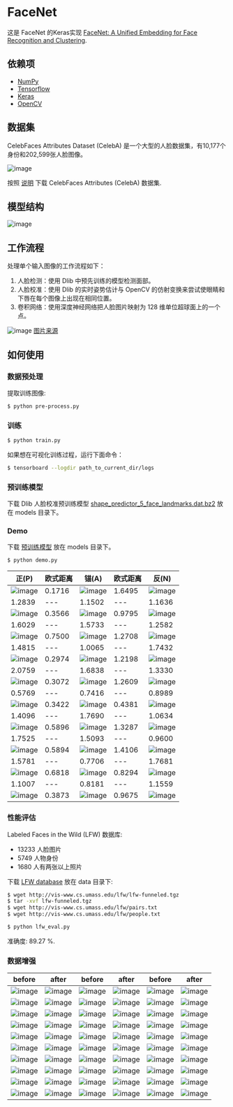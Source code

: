 # FaceNet

这是 FaceNet 的Keras实现 [FaceNet: A Unified Embedding for Face Recognition and Clustering](https://arxiv.org/abs/1503.03832).

## 依赖项
- [NumPy](http://docs.scipy.org/doc/numpy-1.10.1/user/install.html)
- [Tensorflow](https://www.tensorflow.org/versions/r0.8/get_started/os_setup.html)
- [Keras](https://keras.io/#installation)
- [OpenCV](https://opencv-python-tutroals.readthedocs.io/en/latest/)

## 数据集

CelebFaces Attributes Dataset (CelebA) 是一个大型的人脸数据集，有10,177个身份和202,599张人脸图像。

![image](https://github.com/foamliu/FaceNet/raw/master/images/CelebA.png)

按照 [说明](http://mmlab.ie.cuhk.edu.hk/projects/CelebA.html) 下载 CelebFaces Attributes (CelebA) 数据集.

## 模型结构
![image](https://github.com/foamliu/FaceNet/raw/master/images/model.png)

## 工作流程
处理单个输入图像的工作流程如下：

1. 人脸检测：使用 Dlib 中预先训练的模型检测面部。
2. 人脸校准：使用 Dlib 的实时姿势估计与 OpenCV 的仿射变换来尝试使眼睛和下唇在每个图像上出现在相同位置。
3. 卷积网络：使用深度神经网络把人脸图片映射为 128 维单位超球面上的一个点。

![image](https://github.com/foamliu/FaceNet/raw/master/images/summary.jpg)
[图片来源](https://cmusatyalab.github.io/openface/)

## 如何使用
### 数据预处理
提取训练图像:
```bash
$ python pre-process.py
```

### 训练
```bash
$ python train.py
```

如果想在可视化训练过程，运行下面命令：
```bash
$ tensorboard --logdir path_to_current_dir/logs
```

### 预训练模型

下载 Dlib 人脸校准预训练模型 [shape_predictor_5_face_landmarks.dat.bz2](http://dlib.net/files/shape_predictor_5_face_landmarks.dat.bz2) 放在 models 目录下。

### Demo

下载 [预训练模型](https://github.com/foamliu/FaceNet/releases/download/v1.0/model.10-0.0156.hdf5) 放在 models 目录下。

```bash
$ python demo.py
```

正(P) | 欧式距离 | 锚(A) | 欧式距离 | 反(N) |
|---|---|---|---|---|
|![image](https://github.com/foamliu/FaceNet/raw/master/images/0_p_image.png)|0.1716|![image](https://github.com/foamliu/FaceNet/raw/master/images/0_a_image.png)|1.6495|![image](https://github.com/foamliu/FaceNet/raw/master/images/0_n_image.png)|
|1.2839|---|1.1502|---|1.1636|
|![image](https://github.com/foamliu/FaceNet/raw/master/images/1_p_image.png)|0.3566|![image](https://github.com/foamliu/FaceNet/raw/master/images/1_a_image.png)|0.9795|![image](https://github.com/foamliu/FaceNet/raw/master/images/1_n_image.png)|
|1.6029|---|1.5733|---|1.2582|
|![image](https://github.com/foamliu/FaceNet/raw/master/images/2_p_image.png)|0.7500|![image](https://github.com/foamliu/FaceNet/raw/master/images/2_a_image.png)|1.2708|![image](https://github.com/foamliu/FaceNet/raw/master/images/2_n_image.png)|
|1.4815|---|1.0065|---|1.7432|
|![image](https://github.com/foamliu/FaceNet/raw/master/images/3_p_image.png)|0.2974|![image](https://github.com/foamliu/FaceNet/raw/master/images/3_a_image.png)|1.2198|![image](https://github.com/foamliu/FaceNet/raw/master/images/3_n_image.png)|
|2.0759|---|1.6838|---|1.3330|
|![image](https://github.com/foamliu/FaceNet/raw/master/images/4_p_image.png)|0.3072|![image](https://github.com/foamliu/FaceNet/raw/master/images/4_a_image.png)|1.2609|![image](https://github.com/foamliu/FaceNet/raw/master/images/4_n_image.png)|
|0.5769|---|0.7416|---|0.8989|
|![image](https://github.com/foamliu/FaceNet/raw/master/images/5_p_image.png)|0.3422|![image](https://github.com/foamliu/FaceNet/raw/master/images/5_a_image.png)|0.4381|![image](https://github.com/foamliu/FaceNet/raw/master/images/5_n_image.png)|
|1.4096|---|1.7690|---|1.0634|
|![image](https://github.com/foamliu/FaceNet/raw/master/images/6_p_image.png)|0.5896|![image](https://github.com/foamliu/FaceNet/raw/master/images/6_a_image.png)|1.3287|![image](https://github.com/foamliu/FaceNet/raw/master/images/6_n_image.png)|
|1.7525|---|1.5093|---|0.9600|
|![image](https://github.com/foamliu/FaceNet/raw/master/images/7_p_image.png)|0.5894|![image](https://github.com/foamliu/FaceNet/raw/master/images/7_a_image.png)|1.4106|![image](https://github.com/foamliu/FaceNet/raw/master/images/7_n_image.png)|
|1.5781|---|0.7706|---|1.7681|
|![image](https://github.com/foamliu/FaceNet/raw/master/images/8_p_image.png)|0.6818|![image](https://github.com/foamliu/FaceNet/raw/master/images/8_a_image.png)|0.8294|![image](https://github.com/foamliu/FaceNet/raw/master/images/8_n_image.png)|
|1.1007|---|0.8181|---|1.1559|
|![image](https://github.com/foamliu/FaceNet/raw/master/images/9_p_image.png)|0.3873|![image](https://github.com/foamliu/FaceNet/raw/master/images/9_a_image.png)|0.9675|![image](https://github.com/foamliu/FaceNet/raw/master/images/9_n_image.png)|

### 性能评估

Labeled Faces in the Wild (LFW) 数据库:

- 13233 人脸图片
- 5749 人物身份
- 1680 人有两张以上照片

下载 [LFW database](http://vis-www.cs.umass.edu/lfw/lfw-funneled.tgz) 放在 data 目录下:

```bash
$ wget http://vis-www.cs.umass.edu/lfw/lfw-funneled.tgz
$ tar -xvf lfw-funneled.tgz
$ wget http://vis-www.cs.umass.edu/lfw/pairs.txt
$ wget http://vis-www.cs.umass.edu/lfw/people.txt

$ python lfw_eval.py
```

准确度: 89.27 %.

### 数据增强
before | after | before | after | before | after |
|---|---|---|---|---|---|
|![image](https://github.com/foamliu/FaceNet/raw/master/images/imgaug_before_0.png)|![image](https://github.com/foamliu/FaceNet/raw/master/images/imgaug_after_0.png)|![image](https://github.com/foamliu/FaceNet/raw/master/images/imgaug_before_1.png)|![image](https://github.com/foamliu/FaceNet/raw/master/images/imgaug_after_1.png)|![image](https://github.com/foamliu/FaceNet/raw/master/images/imgaug_before_2.png)|![image](https://github.com/foamliu/FaceNet/raw/master/images/imgaug_after_2.png)|
|![image](https://github.com/foamliu/FaceNet/raw/master/images/imgaug_before_3.png)|![image](https://github.com/foamliu/FaceNet/raw/master/images/imgaug_after_3.png)|![image](https://github.com/foamliu/FaceNet/raw/master/images/imgaug_before_4.png)|![image](https://github.com/foamliu/FaceNet/raw/master/images/imgaug_after_4.png)|![image](https://github.com/foamliu/FaceNet/raw/master/images/imgaug_before_5.png)|![image](https://github.com/foamliu/FaceNet/raw/master/images/imgaug_after_5.png)|
|![image](https://github.com/foamliu/FaceNet/raw/master/images/imgaug_before_6.png)|![image](https://github.com/foamliu/FaceNet/raw/master/images/imgaug_after_6.png)|![image](https://github.com/foamliu/FaceNet/raw/master/images/imgaug_before_7.png)|![image](https://github.com/foamliu/FaceNet/raw/master/images/imgaug_after_7.png)|![image](https://github.com/foamliu/FaceNet/raw/master/images/imgaug_before_8.png)|![image](https://github.com/foamliu/FaceNet/raw/master/images/imgaug_after_8.png)|
|![image](https://github.com/foamliu/FaceNet/raw/master/images/imgaug_before_9.png)|![image](https://github.com/foamliu/FaceNet/raw/master/images/imgaug_after_9.png)|![image](https://github.com/foamliu/FaceNet/raw/master/images/imgaug_before_10.png)|![image](https://github.com/foamliu/FaceNet/raw/master/images/imgaug_after_10.png)|![image](https://github.com/foamliu/FaceNet/raw/master/images/imgaug_before_11.png)|![image](https://github.com/foamliu/FaceNet/raw/master/images/imgaug_after_11.png)|
|![image](https://github.com/foamliu/FaceNet/raw/master/images/imgaug_before_12.png)|![image](https://github.com/foamliu/FaceNet/raw/master/images/imgaug_after_12.png)|![image](https://github.com/foamliu/FaceNet/raw/master/images/imgaug_before_13.png)|![image](https://github.com/foamliu/FaceNet/raw/master/images/imgaug_after_13.png)|![image](https://github.com/foamliu/FaceNet/raw/master/images/imgaug_before_14.png)|![image](https://github.com/foamliu/FaceNet/raw/master/images/imgaug_after_14.png)|
|![image](https://github.com/foamliu/FaceNet/raw/master/images/imgaug_before_15.png)|![image](https://github.com/foamliu/FaceNet/raw/master/images/imgaug_after_15.png)|![image](https://github.com/foamliu/FaceNet/raw/master/images/imgaug_before_16.png)|![image](https://github.com/foamliu/FaceNet/raw/master/images/imgaug_after_16.png)|![image](https://github.com/foamliu/FaceNet/raw/master/images/imgaug_before_17.png)|![image](https://github.com/foamliu/FaceNet/raw/master/images/imgaug_after_17.png)|
|![image](https://github.com/foamliu/FaceNet/raw/master/images/imgaug_before_18.png)|![image](https://github.com/foamliu/FaceNet/raw/master/images/imgaug_after_18.png)|![image](https://github.com/foamliu/FaceNet/raw/master/images/imgaug_before_19.png)|![image](https://github.com/foamliu/FaceNet/raw/master/images/imgaug_after_19.png)|![image](https://github.com/foamliu/FaceNet/raw/master/images/imgaug_before_20.png)|![image](https://github.com/foamliu/FaceNet/raw/master/images/imgaug_after_20.png)|
|![image](https://github.com/foamliu/FaceNet/raw/master/images/imgaug_before_21.png)|![image](https://github.com/foamliu/FaceNet/raw/master/images/imgaug_after_21.png)|![image](https://github.com/foamliu/FaceNet/raw/master/images/imgaug_before_22.png)|![image](https://github.com/foamliu/FaceNet/raw/master/images/imgaug_after_22.png)|![image](https://github.com/foamliu/FaceNet/raw/master/images/imgaug_before_23.png)|![image](https://github.com/foamliu/FaceNet/raw/master/images/imgaug_after_23.png)|
|![image](https://github.com/foamliu/FaceNet/raw/master/images/imgaug_before_24.png)|![image](https://github.com/foamliu/FaceNet/raw/master/images/imgaug_after_24.png)|![image](https://github.com/foamliu/FaceNet/raw/master/images/imgaug_before_25.png)|![image](https://github.com/foamliu/FaceNet/raw/master/images/imgaug_after_25.png)|![image](https://github.com/foamliu/FaceNet/raw/master/images/imgaug_before_26.png)|![image](https://github.com/foamliu/FaceNet/raw/master/images/imgaug_after_26.png)|
|![image](https://github.com/foamliu/FaceNet/raw/master/images/imgaug_before_27.png)|![image](https://github.com/foamliu/FaceNet/raw/master/images/imgaug_after_27.png)|![image](https://github.com/foamliu/FaceNet/raw/master/images/imgaug_before_28.png)|![image](https://github.com/foamliu/FaceNet/raw/master/images/imgaug_after_28.png)|![image](https://github.com/foamliu/FaceNet/raw/master/images/imgaug_before_29.png)|![image](https://github.com/foamliu/FaceNet/raw/master/images/imgaug_after_29.png)|
